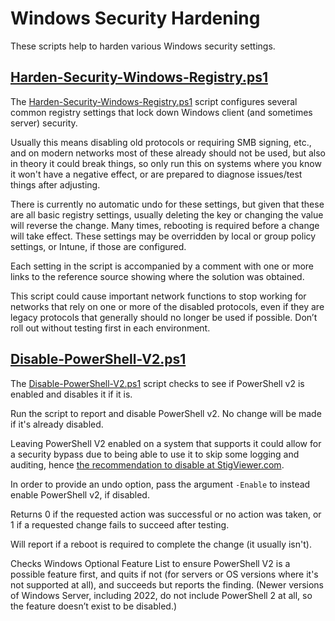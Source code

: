 # Windows Security Hardening
These scripts help to harden various Windows security settings.

## [Harden-Security-Windows-Registry.ps1](Harden-Security-Windows-Registry.ps1)
The [Harden-Security-Windows-Registry.ps1](Harden-Security-Windows-Registry.ps1 "Harden-Security-Windows-Registry.ps1") script configures several common registry settings that lock down Windows client (and sometimes server) security.

Usually this means disabling old protocols or requiring SMB signing, etc., and on modern networks most of these already should not be used, but also in theory it could break things, so only run this on systems where you know it won't have a negative effect, or are prepared to diagnose issues/test things after adjusting.

There is currently no automatic undo for these settings, but given that these are all basic registry settings, usually deleting the key or changing the value will reverse the change. Many times, rebooting is required before a change will take effect. These settings may be overridden by local or group policy settings, or Intune, if those are configured.

Each setting in the script is accompanied by a comment with one or more links to the reference source showing where the solution was obtained.

This script could cause important network functions to stop working for networks that rely on one or more of the disabled protocols, even if they are legacy protocols that generally should no longer be used if possible. Don’t roll out without testing first in each environment.

## [Disable-PowerShell-V2.ps1](Disable-PowerShell-V2.ps1)
The [Disable-PowerShell-V2.ps1](Disable-PowerShell-V2.ps1) script checks to see if PowerShell v2 is enabled and disables it if it is.

Run the script to report and disable PowerShell v2. No change will be made if it's already disabled.

Leaving PowerShell V2 enabled on a system that supports it could allow for a security bypass due to being able to use it to skip some logging and auditing, hence [the recommendation to disable at StigViewer.com](https://www.stigviewer.com/stig/windows_10/2017-04-28/finding/V-70637).

In order to provide an undo option, pass the argument `-Enable` to instead enable PowerShell v2, if disabled.

Returns 0 if the requested action was successful or no action was taken, or 1 if a requested change fails to succeed after testing.

Will report if a reboot is required to complete the change (it usually isn't).

Checks Windows Optional Feature List to ensure PowerShell V2 is a possible feature first, and quits if not (for servers or OS versions where it's not supported at all), and succeeds but reports the finding. (Newer versions of Windows Server, including 2022, do not include PowerShell 2 at all, so the feature doesn’t exist to be disabled.)